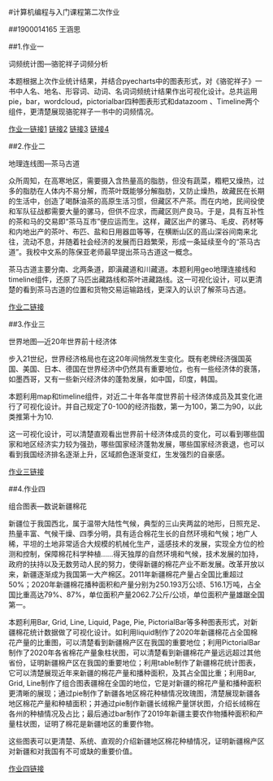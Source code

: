 #计算机编程与入门课程第二次作业


##1900014165 王涵思


##1.作业一

词频统计图—骆驼祥子词频分析

本题根据上次作业统计结果，并结合pyecharts中的图表形式，对《骆驼祥子》一书中人名、地名、形容词、动词、名词词频统计结果作出可视化设计。总共运用pie，bar，wordcloud，pictorialbar四种图表形式和datazoom 、Timeline两个组件，更清楚展现骆驼祥子一书中的词频情况。

[作业一链接1](https://colt6688.github.io/词频统计图-饼图.html)
[链接2](https://colt6688.github.io/词频统计图-词云图.html)
[链接3](https://colt6688.github.io/词频统计图-象柱状图.html)
[链接4](https://colt6688.github.io/词频统计图-柱状图.html)

##2.作业二

地理连线图—茶马古道

众所周知，在高寒地区，需要摄入含热量高的脂肪，但没有蔬菜，糌粑又燥热，过多的脂肪在人体内不易分解，而茶叶既能够分解脂肪，又防止燥热，故藏民在长期的生活中，创造了喝酥油茶的高原生活习惯，但藏区不产茶。而在内地，民间役使和军队征战都需要大量的骡马，但供不应求，而藏区则产良马。于是，具有互补性的茶和马的交易即“茶马互市”便应运而生。这样，藏区出产的骡马、毛皮、药材等和内地出产的茶叶、布匹、盐和日用器皿等等，在横断山区的高山深谷间南来北往，流动不息，并随着社会经济的发展而日趋繁荣，形成一条延续至今的“茶马古道”。我校中文系的陈保亚老师最早提出茶马古道这一概念。

茶马古道主要分南、北两条道，即滇藏道和川藏道。本题利用geo地理连接线和timeline组件，还原了马匹出藏路线和茶叶进藏路线。这一可视化设计，可以更清楚的看到茶马古道的位置和货物交易运输路线，更深入的认识了解茶马古道。

[作业二链接](https://colt6688.github.io/第二题地理连线图.html)

##3.作业三

世界地图—近20年世界前十经济体

步入21世纪，世界经济格局也在这20年间悄然发生变化。既有老牌经济强国英国、美国、日本、德国在世界经济中仍然具有重要地位，也有一些经济体的衰落，如墨西哥，又有一些新兴经济体的蓬勃发展，如中国，印度，韩国。

本题利用map和timeline组件，对近二十年各年度世界前十经济体成员及其变化进行了可视化设计。并自己规定了0-100的经济指数，第一为100，第二为90，以此类推第十为10.

这一可视化设计，可以清楚直观看出世界前十经济体成员的变化，可以看到哪些国家和地区经济实力较为强劲，哪些国家经济蓬勃发展，哪些国家经济衰退，也可以看到我国经济排名逐渐上升，区域颜色逐渐变红，生发强烈的自豪感。

[作业三链接](https://colt6688.github.io/第三题-世界地图.html)

##4.作业四

组合图表—数说新疆棉花

新疆位于我国西北，属于温带大陆性气候，典型的三山夹两盆的地形，日照充足、热量丰富、气候干燥、四季分明，具有适合棉花生长的自然环境和气候；地广人稀，平坦的土地非常适合大规模的机械化生产，遥感技术的发展，实现全方位的检测和控制，保障棉花科学种植……得天独厚的自然环境和气候，技术发展的加持，政府的扶持以及无数劳动人民的努力，使得新疆的棉花产业不断发展。改革开放以来，新疆逐渐成为我国第一大产棉区。2011年新疆棉花产量占全国比重超过50%；2020年新疆棉花播种面积和产量分别为250.193万公顷、516.1万吨，占全国比重高达79%、87%，单位面积产量2062.7公斤/公顷，单位面积产量雄踞全国第一。

本题利用Bar, Grid, Line, Liquid, Page, Pie, PictorialBar等多种图表形式，对新疆棉花统计数据做了可视化设计。如利用liquid制作了2020年新疆棉花占全国棉花产量的比重图，可以清楚看到新疆棉产区在我国的重要地位；利用PictorialBar制作了2020年各省棉花产量象柱状图，可以清楚看到新疆棉花产量远远超过其他省份，证明新疆棉产区在我国的重要地位；利用table制作了新疆棉花统计图表，它可以清楚展现近年来新疆的棉花产量和播种面积，及其占全国比重；利用Bar, Grid, Line制作了组合图表疆棉在全国的地位，它是对新疆的棉花产量和播种面积更清晰的展现；通过pie制作了新疆各地区棉花种植情况玫瑰图，清楚展现新疆各地区棉花产量和种植面积；并通过pie制作新疆长绒棉产量饼状图，介绍长绒棉在各州的种植情况及占比；最后通过bar制作了2019年新疆主要农作物播种面积和产量柱状图，证明了棉花是新疆地区的重要作物。

这些图表可以更清楚、系统、直观的介绍新疆地区棉花种植情况，证明新疆棉产区对新疆和对我国有不可或缺的重要价值。

[作业四链接](https://colt6688.github.io/数说新疆棉花.html)



